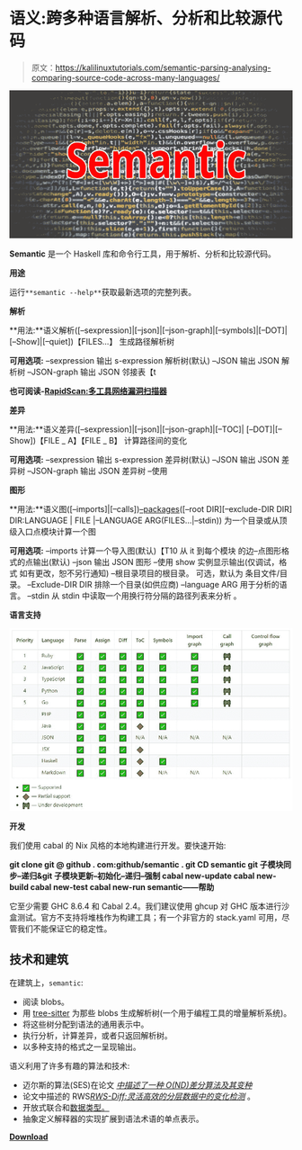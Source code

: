 # 语义:跨多种语言解析、分析和比较源代码

> 原文：<https://kalilinuxtutorials.com/semantic-parsing-analysing-comparing-source-code-across-many-languages/>

[![Semantic : Parsing, Analysing & Comparing Source Code Across Many Languages](img/6f3ac65e7d89bb5202aa4a1ac52f34db.png "Semantic : Parsing, Analysing & Comparing Source Code Across Many Languages")](https://1.bp.blogspot.com/-kAd6kSMh3KY/XQP_zQ9u9HI/AAAAAAAAA2s/OSs0VdVvoyoz2qrsXBccdRlKeIi1WlZtgCLcBGAs/s1600/Semantic.png)

**Semantic** 是一个 Haskell 库和命令行工具，用于解析、分析和比较源代码。

**用途**

运行`**semantic --help**`获取最新选项的完整列表。

**解析**

**用法:**语义解析([–sexpression]|[–json]|[–json-graph]|[–symbols]|[–DOT]|[–Show]|[–quiet])【FILES…】
生成路径解析树

**可用选项:** –sexpression 输出 s-expression 解析树(默认)
–JSON 输出 JSON 解析树
–JSON-graph 输出 JSON 邻接表【t

**也可阅读-[RapidScan:多工具网络漏洞扫描器](https://kalilinuxtutorials.com/rapidscan-web-vulnerability-scanner/)**

**差异**

**用法:**语义差异([–sexpression]|[–json]|[–json-graph]|[–TOC]|
[–DOT]|[–Show])【FILE _ A】【FILE _ B】
计算路径间的变化

**可用选项:**
–sexpression 输出 s-expression 差异树(默认)
–JSON 输出 JSON 差异树
–JSON-graph 输出 JSON 差异树
–使用

**图形**

**用法:**语义图([–imports]|[–calls])[–packages]([–dot]|[–JSON]|[–show])([–root DIR][–exclude-DIR DIR]
DIR:LANGUAGE | FILE |–LANGUAGE ARG(FILES…|–stdin))
为一个目录或从顶级入口点模块计算一个图

**可用选项:**
–imports 计算一个导入图(默认)【T10 从 it
到每个模块
的边–点图形格式的点输出(默认)
–json 输出 JSON 图形
–使用 show 实例显示输出(仅调试，格式
如有更改，恕不另行通知)
–根目录项目的根目录。 可选，默认为
条目文件/目录。
–Exclude-DIR DIR 排除一个目录(如供应商)
–language ARG 用于分析的语言。
–stdin 从 stdin 中读取一个用换行符分隔的路径列表来分析
。

**语言支持**

![](img/114bc69a01cf6fcf6a4ad4f3681e5839.png)

**开发**

我们使用 cabal 的 Nix 风格的本地构建进行开发。要快速开始:

**git clone git @ github . com:github/semantic . git
CD semantic
git 子模块同步–递归&git 子模块更新–初始化–递归–强制
cabal new-update
cabal new-build
cabal new-test
cabal new-run semantic——帮助**

它至少需要 GHC 8.6.4 和 Cabal 2.4。我们建议使用 ghcup 对 GHC 版本进行沙盒测试。官方不支持将堆栈作为构建工具；有一个非官方的 stack.yaml 可用，尽管我们不能保证它的稳定性。

## 技术和建筑

在建筑上，`semantic`:

*   阅读 blobs。
*   用 [tree-sitter](https://github.com/tree-sitter/tree-sitter) 为那些 blobs 生成解析树(一个用于编程工具的增量解析系统)。
*   将这些树分配到语法的通用表示中。
*   执行分析，计算差异，或者只返回解析树。
*   以多种支持的格式之一呈现输出。

语义利用了许多有趣的算法和技术:

*   迈尔斯的算法(SES)在论文 [*中描述了一种 O(ND)差分算法及其变种*](http://www.xmailserver.org/diff2.pdf)
*   论文中描述的 RWS[*RWS-Diff:灵活高效的分层数据中的变化检测*](https://db.in.tum.de/~finis/papers/RWS-Diff.pdf) 。
*   开放式联合和[数据类型。](http://www.cs.ru.nl/~W.Swierstra/Publications/DataTypesALaCarte.pdf)
*   抽象定义解释器的实现扩展到语法术语的单点表示。

[**Download**](https://github.com/github/semantic)